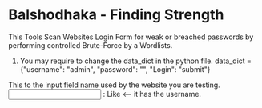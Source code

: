 # Balshodhaka - Finding Strength 
This Tools Scan Websites Login Form for weak or breached passwords by performing controlled Brute-Force by a Wordlists.

1) You may require to change the data_dict in the python file.
data_dict = {"username": "admin", "password": "", "Login": "submit"}

This to the input field name used by the website you are testing.
<input type="text" name="'username'"> : Like <-- it has the username.
